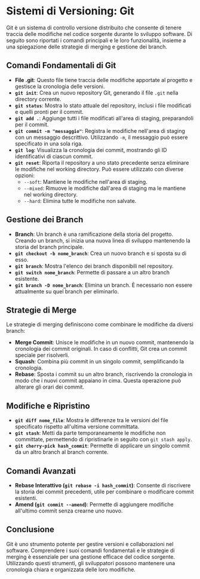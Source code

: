 # Sistemi di Versioning: Git

Git è un sistema di controllo versione distribuito che consente di tenere traccia delle modifiche nel codice sorgente durante lo sviluppo software. Di seguito sono riportati i comandi principali e le loro funzionalità, insieme a una spiegazione delle strategie di merging e gestione dei branch.

## Comandi Fondamentali di Git

- **File .git**: Questo file tiene traccia delle modifiche apportate al progetto e gestisce la cronologia delle versioni.
- **`git init`**: Crea un nuovo repository Git, generando il file `.git` nella directory corrente.
- **`git status`**: Mostra lo stato attuale del repository, inclusi i file modificati e quelli pronti per il commit.
- **`git add .`**: Aggiunge tutti i file modificati all'area di staging, preparandoli per il commit.
- **`git commit -m "messaggio"`**: Registra le modifiche nell'area di staging con un messaggio descrittivo. Utilizzando `-m`, il messaggio può essere specificato in una sola riga.
- **`git log`**: Visualizza la cronologia dei commit, mostrando gli ID identificativi di ciascun commit.
- **`git reset`**: Riporta il repository a uno stato precedente senza eliminare le modifiche nel working directory. Può essere utilizzato con diverse opzioni:
  - `--soft`: Mantiene le modifiche nell'area di staging.
  - `--mixed`: Rimuove le modifiche dall'area di staging ma le mantiene nel working directory.
  - `--hard`: Elimina tutte le modifiche non salvate.

## Gestione dei Branch

- **Branch**: Un branch è una ramificazione della storia del progetto. Creando un branch, si inizia una nuova linea di sviluppo mantenendo la storia del branch principale.
- **`git checkout -b nome_branch`**: Crea un nuovo branch e si sposta su di esso.
- **`git branch`**: Mostra l'elenco dei branch disponibili nel repository.
- **`git switch nome_branch`**: Permette di passare a un altro branch esistente.
- **`git branch -D nome_branch`**: Elimina un branch. È necessario non essere attualmente su quel branch per eliminarlo.

## Strategie di Merge

Le strategie di merging definiscono come combinare le modifiche da diversi branch:

- **Merge Commit**: Unisce le modifiche in un nuovo commit, mantenendo la cronologia dei commit originali. In caso di conflitti, Git crea un commit speciale per risolverli.
- **Squash**: Combina più commit in un singolo commit, semplificando la cronologia.
- **Rebase**: Sposta i commit su un altro branch, riscrivendo la cronologia in modo che i nuovi commit appaiano in cima. Questa operazione può alterare gli orari dei commit.

## Modifiche e Ripristino

- **`git diff nome_file`**: Mostra le differenze tra le versioni del file specificato rispetto all'ultima versione committata.
- **`git stash`**: Metti da parte temporaneamente le modifiche non committate, permettendo di ripristinarle in seguito con `git stash apply`.
- **`git cherry-pick hash_commit`**: Permette di applicare un singolo commit da un altro branch al branch corrente.

## Comandi Avanzati

- **Rebase Interattivo (`git rebase -i hash_commit`)**: Consente di riscrivere la storia dei commit precedenti, utile per combinare o modificare commit esistenti.
- **Amend (`git commit --amend`)**: Permette di aggiungere modifiche all'ultimo commit senza crearne uno nuovo.

## Conclusione

Git è uno strumento potente per gestire versioni e collaborazioni nel software. Comprendere i suoi comandi fondamentali e le strategie di merging è essenziale per una gestione efficace del codice sorgente. Utilizzando questi strumenti, gli sviluppatori possono mantenere una cronologia chiara e organizzata delle loro modifiche.
